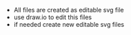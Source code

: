 * All files are created as editable svg file
* use draw.io to edit this files
* if needed create new editable svg files